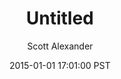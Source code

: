 ---
layout: podcast
title: "Untitled"
author: Scott Alexander
description: https://slatestarcodex.com/2015/01/01/untitled/
date: 2015-01-01 17:01:00 PST
length: 8442908
duration: 2111
guid: untitled
---